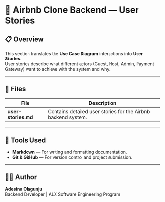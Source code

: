 # 🧠 Airbnb Clone Backend — User Stories

## 📋 Overview
This section translates the **Use Case Diagram** interactions into **User Stories**.  
User stories describe what different actors (Guest, Host, Admin, Payment Gateway) want to achieve with the system and why.

---

## 📁 Files
| File | Description |
|------|--------------|
| **user-stories.md** | Contains detailed user stories for the Airbnb backend system. |

---

## 🧰 Tools Used
- **Markdown** — For writing and formatting documentation.
- **Git & GitHub** — For version control and project submission.

---

## 👨‍💻 Author
**Adesina Olagunju**  
Backend Developer | ALX Software Engineering Program
